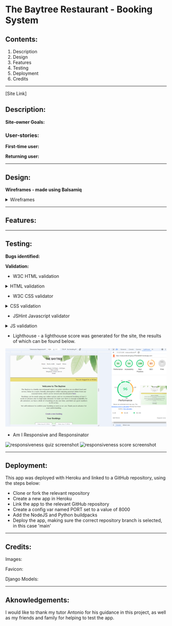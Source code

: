 # The Baytree Restaurant - Booking System
## Contents:
1. Description
2. Design
3. Features
4. Testing
5. Deployment
6. Credits

--------------

[Site Link]

## Description:


**Site-owner Goals:**


### User-stories:

**First-time user:**


**Returning user:**


--------------

## Design: 


**Wireframes - made using Balsamiq**
  
<details><summary>Wireframes</summary>

![wireframe1 screenshot](assets/images/wireframe1.png)

</details>

--------------
## Features:


--------------
## Testing:



**Bugs identified:**


**Validation:**
- W3C HTML validation 
<details><summary>HTML validation</summary>

![HTML val screenshot](assets/images/html_validation.png)

</details>


- W3C CSS validator
<details><summary>CSS validation</summary>

![CSS val screenshot](assets/images/css_validation.png)

</details>

- JSHint Javascript validator
<details><summary>JS validation</summary>

![JS val screenshot](assets/images/js_validation.png)

</details>

- Lighthouse - a lighthouse score was generated for the site, the results of which can be found below.

![homepage lighthouse score](assets/images/lighthouse.png)

- Am I Responsive and Responsinator 

![responsiveness quiz screenshot](assets/images/response1.png) ![responsiveness score screenshot](assets/images/response2.png)


--------------
## Deployment:

This app was deployed with Heroku and linked to a GitHub repository, using the steps below:

- Clone or fork the relevant repository
- Create a new app in Heroku
- Link the app to the relevant GitHub repository
- Create a config var named PORT set to a value of 8000
- Add the NodeJS and Python buildpacks
- Deploy the app, making sure the correct repository branch is selected, in this case 'main'


--------------
## Credits:

Images:


Favicon:


Django Models:



--------------
## Aknowledgements:

I would like to thank my tutor Antonio for his guidance in this project, as well as my friends and family for helping to test the app.
